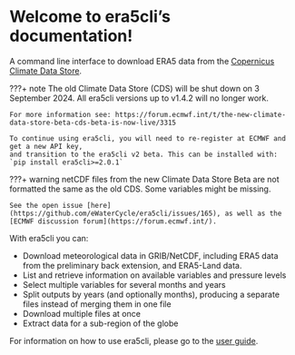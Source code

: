 # Welcome to era5cli’s documentation!

A command line interface to download ERA5 data from the [Copernicus Climate Data Store](https://climate.copernicus.eu/).

???+ note
    The old Climate Data Store (CDS) will be shut down on 3 September 2024.
    All era5cli versions up to v1.4.2 will no longer work.
   
    For more information see: https://forum.ecmwf.int/t/the-new-climate-data-store-beta-cds-beta-is-now-live/3315
   
    To continue using era5cli, you will need to re-register at ECMWF and get a new API key,
    and transition to the era5cli v2 beta. This can be installed with:
    `pip install era5cli>=2.0.1` 

???+ warning
    netCDF files from the new Climate Data Store Beta are not formatted the same as the
    old CDS. Some variables might be missing.
    
    See the open issue [here](https://github.com/eWaterCycle/era5cli/issues/165), as well as the [ECMWF discussion forum](https://forum.ecmwf.int/).

With era5cli you can:

 - Download meteorological data in GRIB/NetCDF, including ERA5 data from the preliminary back extension, and ERA5-Land data.
 - List and retrieve information on available variables and pressure levels
 - Select multiple variables for several months and years
 - Split outputs by years (and optionally months), producing a separate files instead of merging them in one file
 - Download multiple files at once
 - Extract data for a sub-region of the globe

For information on how to use era5cli, please go to the [user guide](getting_started.md).